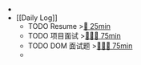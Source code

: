 -
- [[Daily Log]]
	- TODO Resume >[🍅 25min](#agenda-pomo://?t=f-1693489649815-1500)
	- TODO 项目面试 >[🍅🍅🍅 75min](#agenda-pomo://?t=f-1693275449682-1500%2Cf-1693277387661-1500%2Cf-1693281684836-1500)
	- TODO DOM 面试题 >[🍅🍅🍅 75min](#agenda-pomo://?t=f-1694224583993-1500%2Cf-1694270105977-1500%2Cf-1694272891068-1500)
	-
